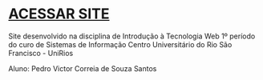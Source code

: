# [ACESSAR SITE](https://pedrov1ctor.github.io/site-valve/)

Site desenvolvido na disciplina de Introdução à Tecnologia Web
1º período do curo de Sistemas de Informação
Centro Universitário do Rio São Francisco - UniRios

Aluno: Pedro Victor Correia de Souza Santos

